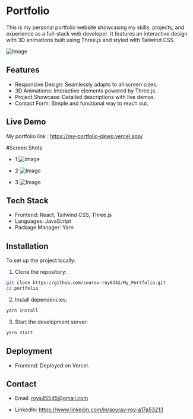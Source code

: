 
# Portfolio


This is my personal portfolio website showcasing my skills, projects, and experience as a full-stack web developer. It features an interactive design with 3D animations built using Three.js and styled with Tailwind CSS.

![Image](https://github.com/user-attachments/assets/b1bb4b28-fa5a-4120-a7a0-5c0fccee2533)

## Features

- Responsive Design: Seamlessly adapts to all screen sizes.
- 3D Animations: Interactive elements powered by Three.js.
- Project Showcase: Detailed descriptions with live demos.
- Contact Form: Simple and functional way to reach out.


##  Live Demo

My portfolio link : https://my-portfolio-pkwp.vercel.app/

#Screen Shots

- 1 
![Image](https://github.com/user-attachments/assets/9d89f346-5961-48fa-a958-6d900b44d9d2)

- 2 
![Image](https://github.com/user-attachments/assets/71bf55e2-dd7b-4173-89f5-b7d39e5ae2f5)

- 3
![Image](https://github.com/user-attachments/assets/6a198948-42b8-4f8d-9c7b-bea3d204440f)

## Tech Stack

- Frontend: React, Tailwind CSS, Three.js
- Languages: JavaScript
- Package Manager: Yarn


## Installation

To set up the project locally:

1. Clone the repository:

```bash
git clone https://github.com/sourav-roy6242/My_Portfolio.git
cd portfolio

```

2. Install dependencies:
```bash
yarn install

```
3. Start the development server:
```bash
yarn start

```
## Deployment
- Frontend: Deployed on Vercel.



## Contact

- Email: roys45545@gmail.com

- LinkedIn: https://www.linkedin.com/in/sourav-roy-a17a53213
